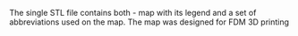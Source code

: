 The single STL file contains both - map with its legend and a set of abbreviations used on the map. The map was designed for FDM 3D printing 
